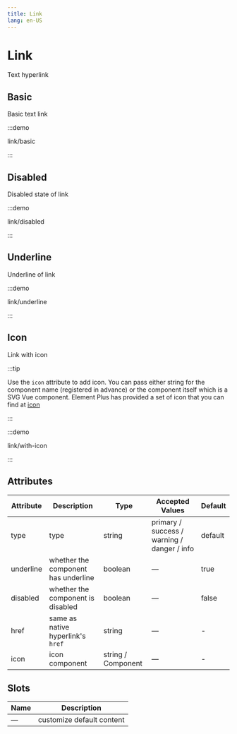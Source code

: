 ```yaml
---
title: Link
lang: en-US
---
```


# Link

Text hyperlink

## Basic

Basic text link

:::demo

link/basic

:::

## Disabled

Disabled state of link

:::demo

link/disabled

:::

## Underline

Underline of link

:::demo

link/underline

:::

## Icon

Link with icon

:::tip

Use the `icon` attribute to add icon. You can pass either string for the component name (registered in advance) or the component itself which is a SVG Vue component. Element Plus has provided a set of icon that you can find at [icon](/en-US/component/icon)

:::

:::demo

link/with-icon

:::

## Attributes

| Attribute | Description                         | Type               | Accepted Values                             | Default |
| --------- | ----------------------------------- | ------------------ | ------------------------------------------- | ------- |
| type      | type                                | string             | primary / success / warning / danger / info | default |
| underline | whether the component has underline | boolean            | —                                           | true    |
| disabled  | whether the component is disabled   | boolean            | —                                           | false   |
| href      | same as native hyperlink's `href`   | string             | —                                           | -       |
| icon      | icon component                      | string / Component | —                                           | -       |

## Slots

| Name | Description               |
| ---- | ------------------------- |
| —    | customize default content |
